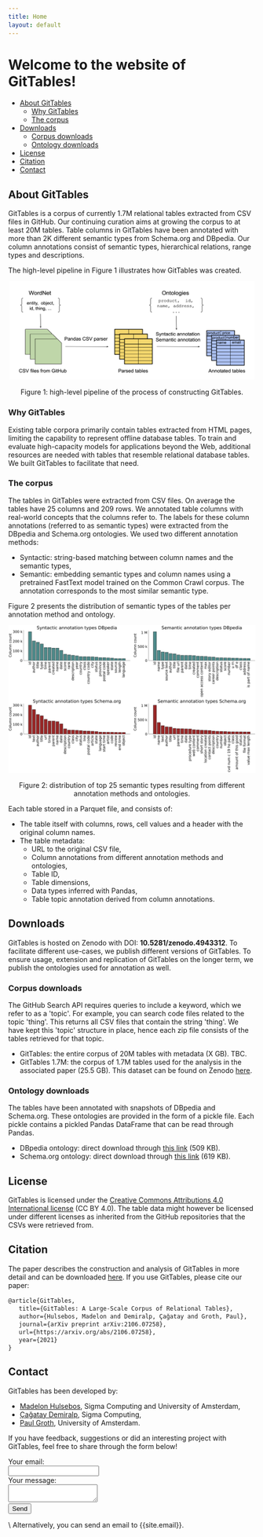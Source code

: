 ```yaml
---
title: Home
layout: default
---
```


# Welcome to the website of **GitTables**!

- [About GitTables](#about-gittables)
    - [Why GitTables](#why-gittables)
    - [The corpus](#the-corpus)
- [Downloads](#downloads)
    - [Corpus downloads](#corpus-downloads)
    - [Ontology downloads](#ontology-downloads)
- [License](#license)
- [Citation](#citation)
- [Contact](#contact)

## About GitTables

GitTables is a corpus of currently 1.7M relational tables extracted from CSV files in GitHub. Our continuing curation aims at growing the corpus to at least 20M tables. Table columns in GitTables have been annotated with more than 2K different semantic types from Schema.org and DBpedia. Our column annotations consist of semantic types, hierarchical relations, range types and descriptions.

The high-level pipeline in Figure 1 illustrates how GitTables was created.

<p align="center">
    <img src="images/GitTables_pipeline.png" width="500" height="200"/>
    <figcaption style="text-align:center">Figure 1: high-level pipeline of the process of constructing GitTables.</figcaption>
</p>


### Why GitTables

Existing table corpora primarily contain tables extracted from HTML pages, limiting the capability to represent offline database tables. To train and evaluate high-capacity models for applications beyond the Web, additional resources are needed with tables that resemble relational database tables. We built GitTables to facilitate that need.


### The corpus

The tables in GitTables were extracted from CSV files. On average the tables have 25 columns and 209 rows.
We annotated table columns with real-world concepts that the columns refer to. The labels for these column annotations (referred to as semantic types) were extracted from the DBpedia and Schema.org ontologies. We used two different annotation methods:
- Syntactic: string-based matching between column names and the semantic types,
- Semantic: embedding semantic types and column names using a pretrained FastText model trained on the Common Crawl corpus. The annotation corresponds to the most similar semantic type.

Figure 2 presents the distribution of semantic types of the tables per annotation method and ontology.

<p align="center">
    <img src="images/column_types_distributions_total.png" width="600" height="300"/>
    <figcaption style="text-align:center">Figure 2: distribution of top 25 semantic types resulting from different annotation methods and ontologies.</figcaption>
</p>

Each table stored in a Parquet file, and consists of:
- The table itself with columns, rows, cell values and a header with the original column names.
- The table metadata:
    - URL to the original CSV file,
    - Column annotations from different annotation methods and ontologies,
    - Table ID,
    - Table dimensions,
    - Data types inferred with Pandas,
    - Table topic annotation derived from column annotations.


## Downloads

GitTables is hosted on Zenodo with DOI: **10.5281/zenodo.4943312**. To facilitate different use-cases, we publish different versions of GitTables. To ensure usage, extension and replication of GitTables on the longer term, we publish the ontologies used for annotation as well. 

### Corpus downloads

The GitHub Search API requires queries to include a keyword, which we refer to as a 'topic'. For example, you can search code files related to the topic 'thing'. This returns all CSV files that contain the string 'thing'. We have kept this 'topic' structure in place, hence each zip file consists of the tables retrieved for that topic.

- GitTables: the entire corpus of 20M tables with metadata (X GB). TBC.
- GitTables 1.7M: the corpus of 1.7M tables used for the analysis in the associated paper (25.5 GB). This dataset can be found on Zenodo [here](https://zenodo.org/record/4943312#.YMcUlzYzZ4I).


### Ontology downloads
The tables have been annotated with snapshots of DBpedia and Schema.org. These ontologies are provided in the form of a pickle file. Each pickle contains a pickled Pandas DataFrame that can be read through Pandas.

- DBpedia ontology: direct download through [this link](downloads/dbpedia_20210528.pkl) (509 KB).
- Schema.org ontology: direct download through [this link](downloads/schema_20210528.pkl) (619 KB).


## License
GitTables is licensed under the [Creative Commons Attributions 4.0 International license](https://creativecommons.org/licenses/by/4.0/) (CC BY 4.0). The table data might however be licensed under different licenses as inherited from the GitHub repositories that the CSVs were retrieved from.


## Citation
The paper describes the construction and analysis of GitTables in more detail and can be downloaded [here](downloads/GitTables.pdf).
If you use GitTables, please cite our paper:

```
@article{GitTables,
   title={GitTables: A Large-Scale Corpus of Relational Tables},
   author={Hulsebos, Madelon and Demiralp, Çağatay and Groth, Paul},
   journal={arXiv preprint arXiv:2106.07258},
   url={https://arxiv.org/abs/2106.07258},
   year={2021}
}
```


## Contact

GitTables has been developed by:
- [Madelon Hulsebos](https://madelonhulsebos.github.io), Sigma Computing and University of Amsterdam,
- [Çağatay Demiralp](https://hci.stanford.edu/~cagatay/), Sigma Computing,
- [Paul Groth](http://pgroth.com), University of Amsterdam.

If you have feedback, suggestions or did an interesting project with GitTables, feel free to share through the form below!
<form
  action="https://formspree.io/f/xzbygjng"
  method="POST"
>
  <label>
    Your email:
    <br>
    <input type="email" name="_replyto">
  </label>
  <br>
  <label>
    Your message:
    <br>
    <textarea name="message"></textarea>
  </label>
  <br>
  <button type="submit">Send</button>
</form>

\\
Alternatively, you can send an email to {{site.email}}.
